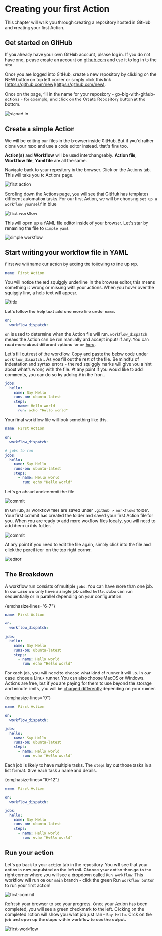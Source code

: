 # Creating your first Action

This chapter will walk you through creating a repository hosted in GitHub and creating your first Action.

## Get started on GitHub

If you already have your own GitHub account, please log in. If you do not have one, please create an account on [github.com](https://github.com) and use it to log in to the site.

Once you are logged into GitHub, create a new repository by clicking on the NEW button on top left corner or simply click this link [https://github.com/new](https://github.com/new).

Once on the page, fill in the name for your repository - go-big-with-github-actions - for example, and click on the Create Repository button at the bottom.

![signed in](_static/getting-started-1.png)

## Create a simple Action

We will be editing our files in the browser inside GitHub. But if you'd rather clone your repo and use a code editor instead, that's fine too.

**Action(s)** and **Workflow** will be used interchangeably.
**Action file**, **Workflow file**, **Yaml file** are all the same.

Navigate back to your repository in the browser. Click on the Actions tab. This will take you to Actions page.

![first action](_static/first-action-1.png)

Scrolling down the Actions page, you will see that GitHub has templates different automation tasks. For our first Action, we will be choosing `set up a workflow yourself` in blue

![first workflow](_static/first-action-2.png)

This will open up a YAML file editor inside of your browser. Let's star by renaming the file to `simple.yaml`

![simple workflow](_static/first-action-3.png)

## Start writing your workflow file in YAML

First we will name our action by adding the following to line up top.

```yaml
name: First Action
```

You will notice the red squiggly underline. In the browser editor, this means something is wrong or missing with your actions. When you hover over the squiggly line, a help text will appear.

![title](_static/first-action-4.png)

Let's follow the help text add one more line under `name`.

```yaml
on:
  workflow_dispatch:
```

`on` is used to determine when the Action file will run. `workflow_dispatch` means the Action can be run manually and accept inputs if any. You can read more about different options for `on` [here](https://docs.github.com/en/actions/writing-workflows/workflow-syntax-for-github-actions#on).

Let's fill out rest of the workflow. Copy and paste the below code under `workflow_dispatch:`. As you fill out the rest of the file. Be mindful of indentation and syntax errors - the red squiggly marks will give you a hint about what's wrong with the file. At any point if you would like to add comments, you can do so by adding `#` in the front.

```yaml
jobs:
  hello:
    name: Say Hello
    runs-on: ubuntu-latest
    steps:
      name: Hello world
      run: echo "Hello world"
```

Your final workflow file will look something like this.

```yaml
name: First Action

on:
  workflow_dispatch:

# jobs to run
jobs:
  hello:
    name: Say Hello
    runs-on: ubuntu-latest
    steps:
      - name: Hello world
        run: echo "Hello world"
```

Let's go ahead and commit the file

![commit](_static/first-action-10.png)

In GitHub, all workflow files are saved under `.github > workflows` folder. Your first commit has created the folder and saved your first Action file for you. When you are ready to add more wokflow files locally, you will need to add them to this folder.

![commit](_static/first-action-8.png)

At any point if you need to edit the file again, simply click into the file and click the pencil icon on the top right corner.

![editor](_static/first-action-13.png)


## The Breakdown

A workflow run consists of multiple `jobs`. You can have more than one job. In our case we only have a single job called `hello`. Jobs can run sequentially or in parallel depending on your configuration.

{emphasize-lines="6-7"}
```yaml
name: First Action

on:
  workflow_dispatch:

jobs:
  hello:
    name: Say Hello
    runs-on: ubuntu-latest
    steps:
      - name: Hello world
        run: echo "Hello world"
```

For each job, you will need to choose what kind of runner it will us. In our case, chose a Linux runner. You can also choose MacOS or Windows. Actions are free, but if you are paying for them to use beyond the storage and minute limits, you will be [charged differently](https://docs.github.com/en/billing/managing-billing-for-your-products/managing-billing-for-github-actions/about-billing-for-github-actions#minute-multipliers) depending on your runner.

{emphasize-lines="9"}
```yaml
name: First Action

on:
  workflow_dispatch:

jobs:
  hello:
    name: Say Hello
    runs-on: ubuntu-latest
    steps:
      - name: Hello world
        run: echo "Hello world"
```

Each job is likely to have multiple tasks. The `steps` lay out those tasks in a list format. Give each task a name and details.

{emphasize-lines="10-12"}
```yaml
name: First Action

on:
  workflow_dispatch:

jobs:
  hello:
    name: Say Hello
    runs-on: ubuntu-latest
    steps:
      - name: Hello world
        run: echo "Hello world"
```

## Run your action

Let's go back to your `action` tab in the repository. You will see that your action is now populated on the left rail. Choose your action then go to the right corner where you will see a dropdown called `Run workflow`. This workflow will run on our `main` branch - click the green Run `workflow button` to run your first action!

![first-commit](_static/first-action-11.png)

Refresh your browser to see your progress. Once your Action has been completed, you will see a green checkmark to the left. Clicking on the completed action will show you what job just ran -  `Say Hello`. Click on the job and open up the steps within workflow to see the output.

![first-workflow](_static/first-action-12.png)
